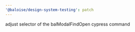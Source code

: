 ```yaml
---
'@baloise/design-system-testing': patch
---
```


adjust selector of the balModalFindOpen cypress command
